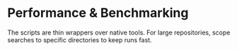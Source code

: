# Performance & Benchmarking

The scripts are thin wrappers over native tools. For large repositories, scope searches to specific directories to keep runs fast.
